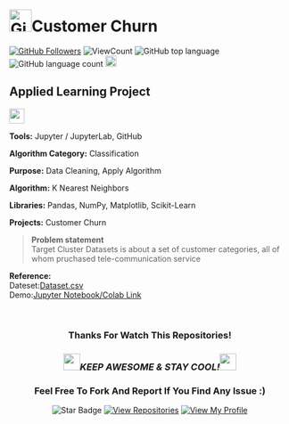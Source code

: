 # <a href="https://github.com/bdfd"><img height=40 src="https://cdn.jsdelivr.net/gh/bdfd/Personal_Image_Repo/4.Stamp/BDFD_Stamp.png" alt="GitHub Followers" /></a>Customer Churn

<a href="https://github.com/bdfd"><img src="https://img.shields.io/github/followers/bdfd?label=Follow%20Me&logo=github" alt="GitHub Followers" /></a>
![ViewCount](https://views.whatilearened.today/views/github/bdfd/Portfolio_Project05_Customer_Churn.svg?cache=remove)
![GitHub top language](https://img.shields.io/github/languages/top/bdfd/Portfolio_Project05_Customer_Churn?style=flat)
![GitHub language count](https://img.shields.io/github/languages/count/bdfd/Portfolio_Project05_Customer_Churn?style=flat)
<img height=20 src="https://cdn.jsdelivr.net/gh/bdfd/Personal_Image_Repo/7.Color-Icon/Status/Finish.svg" alt="bdfd" />

## Applied Learning Project

<img height="27" src="https://img.shields.io/badge/Prediction using Supervised ML -Level  Beginner-green.svg?&style=for-the-badge&logo=TheSparksFoundation&logoColor=red" />

**Tools:** Jupyter / JupyterLab, GitHub

**Algorithm Category:** Classification

**Purpose:** Data Cleaning, Apply Algorithm

**Algorithm:** K Nearest Neighbors

**Libraries:** Pandas, NumPy, Matplotlib, Scikit-Learn

**Projects:** Customer Churn

> **Problem statement**  
> Target Cluster Datasets is about a set of customer categories, all of whom pruchased tele-communication service<br>

**Reference:**  
Dateset:<a href="https://raw.githubusercontent.com/bdfd/Portfolio_Project05_Customer_Churn/main/dataset/Tele_Custom.csv">Dataset.csv</a>  
Demo:<a href="https://github.com/bdfd/Portfolio_Project05_Customer_Churn/blob/main/Customer_Churn.ipynb">Jupyter Notebook/Colab Link</a>

<!-- Demo:<a href="Youtube Link">Demo Website Link</a> -->
<!-- Reference:
- <a href="https://www.kaggle.com/datasets/smokingkrils/avacado-price-prediction?select=Avocado.csv">Orginal Data Source Link</a>
- <a href="https://www.youtube.com/watch?v=nLw1RNvfElg&list=PLQVvvaa0QuDfSfqQuee6K8opKtZsh7sA9">Orginal Video Source Link</a> -->
<br>

<div align="center">

### Thanks For Watch This Repositories!

### <img src="https://media.giphy.com/media/WUlplcMpOCEmTGBtBW/giphy.gif" width="30"><i>KEEP AWESOME & STAY COOL!</i><img src="https://media.giphy.com/media/WUlplcMpOCEmTGBtBW/giphy.gif" width="30">

### Feel Free To Fork And Report If You Find Any Issue :)

![Star Badge](https://img.shields.io/static/v1?label=%F0%9F%8C%9F&message=If%20Useful&style=style=flat&color=BC4E99)
[![View Repositories](https://img.shields.io/badge/View-My_Repositories-blue?logo=GitHub)](https://github.com/bdfd?tab=repositories)
[![View My Profile](https://img.shields.io/badge/View-My_Profile-green?logo=GitHub)](https://github.com/bdfd)

</div>
